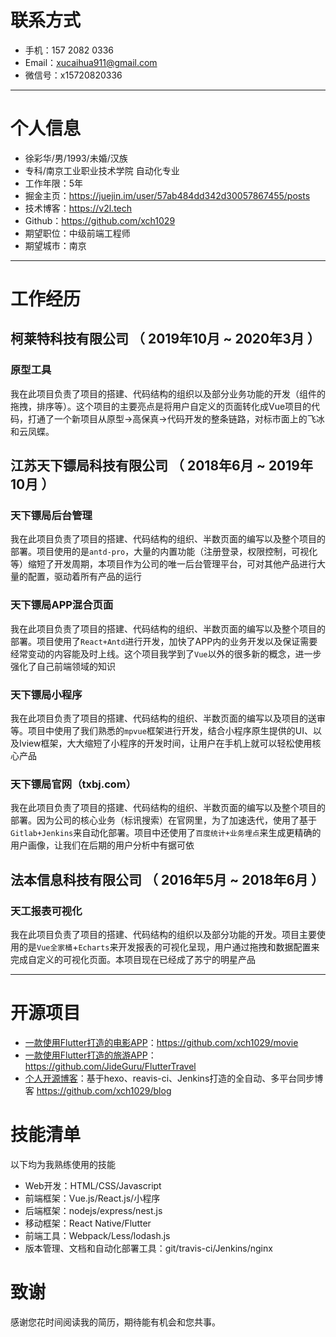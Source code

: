 # 联系方式
- 手机：157 2082 0336
- Email：xucaihua911@gmail.com
- 微信号：x15720820336

---

# 个人信息

 - 徐彩华/男/1993/未婚/汉族
 - 专科/南京工业职业技术学院 自动化专业
 - 工作年限：5年
 - 掘金主页：https://juejin.im/user/57ab484dd342d30057867455/posts
 - 技术博客：https://v2l.tech
 - Github：https://github.com/xch1029
 - 期望职位：中级前端工程师
 - 期望城市：南京

---

# 工作经历

## 柯莱特科技有限公司 （ 2019年10月 ~ 2020年3月 ）

### 原型工具
我在此项目负责了项目的搭建、代码结构的组织以及部分业务功能的开发（组件的拖拽，排序等）。这个项目的主要亮点是将用户自定义的页面转化成Vue项目的代码，打通了一个新项目从原型->高保真->代码开发的整条链路，对标市面上的飞冰和云凤蝶。

 
## 江苏天下镖局科技有限公司 （ 2018年6月 ~ 2019年10月 ）
### 天下镖局后台管理
我在此项目负责了项目的搭建、代码结构的组织、半数页面的编写以及整个项目的部署。项目使用的是`antd-pro`，大量的内置功能（注册登录，权限控制，可视化等）缩短了开发周期，本项目作为公司的唯一后台管理平台，可对其他产品进行大量的配置，驱动着所有产品的运行

###  天下镖局APP混合页面
我在此项目负责了项目的搭建、代码结构的组织、半数页面的编写以及整个项目的部署。项目使用了`React+Antd`进行开发，加快了APP内的业务开发以及保证需要经常变动的内容能及时上线。这个项目我学到了`Vue`以外的很多新的概念，进一步强化了自己前端领域的知识


### 天下镖局小程序
我在此项目负责了项目的搭建、代码结构的组织、半数页面的编写以及项目的送审等。项目中使用了我们熟悉的`mpvue`框架进行开发，结合小程序原生提供的UI、以及Iview框架，大大缩短了小程序的开发时间，让用户在手机上就可以轻松使用核心产品


### 天下镖局官网（txbj.com）

我在此项目负责了项目的搭建、代码结构的组织、半数页面的编写以及整个项目的部署。因为公司的核心业务（标讯搜索）在官网里，为了加速迭代，使用了基于`Gitlab+Jenkins`来自动化部署。项目中还使用了`百度统计+业务埋点`来生成更精确的用户画像，让我们在后期的用户分析中有据可依


## 法本信息科技有限公司 （ 2016年5月 ~ 2018年6月 ）

### 天工报表可视化
我在此项目负责了项目的搭建、代码结构的组织以及部分功能的开发。项目主要使用的是`Vue全家桶`+`Echarts`来开发报表的可视化呈现，用户通过拖拽和数据配置来完成自定义的可视化页面。本项目现在已经成了苏宁的明星产品

---


# 开源项目

 - [一款使用Flutter打造的电影APP](https://github.com/xch1029/movie)：https://github.com/xch1029/movie
 - [一款使用Flutter打造的旅游APP](https://github.com/JideGuru/FlutterTravel)：https://github.com/JideGuru/FlutterTravel
 - [个人开源博客](https://github.com/xch1029/blog)：基于hexo、reavis-ci、Jenkins打造的全自动、多平台同步博客 https://github.com/xch1029/blog

# 技能清单

以下均为我熟练使用的技能

- Web开发：HTML/CSS/Javascript
- 前端框架：Vue.js/React.js/小程序
- 后端框架：nodejs/express/nest.js
- 移动框架：React Native/Flutter
- 前端工具：Webpack/Less/lodash.js
- 版本管理、文档和自动化部署工具：git/travis-ci/Jenkins/nginx

# 致谢
感谢您花时间阅读我的简历，期待能有机会和您共事。
